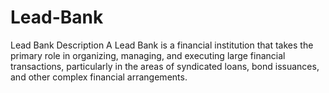 # Lead-Bank
Lead Bank Description A Lead Bank is a financial institution that takes the primary role in organizing, managing, and executing large financial transactions, particularly in the areas of syndicated loans, bond issuances, and other complex financial arrangements.
